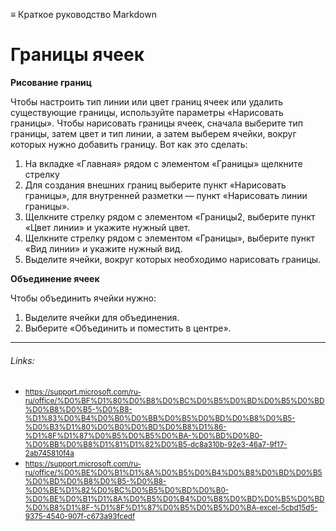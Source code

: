 ≡ Краткое руководство Markdown

# Границы ячеек

**Рисование границ**

Чтобы настроить тип линии или цвет границ ячеек или удалить существующие границы, используйте параметры «Нарисовать границы». Чтобы нарисовать границы ячеек, сначала выберите тип границы, затем цвет и тип линии, а затем выберем ячейки, вокруг которых нужно добавить границу. Вот как это сделать:
  1. На вкладке «Главная» рядом с элементом «Границы» щелкните стрелку
  2. Для создания внешних границ выберите пункт «Нарисовать границы», для внутренней разметки — пункт «Нарисовать линии границы».
  3. Щелкните стрелку рядом с элементом «Границы2, выберите пункт «Цвет линии» и укажите нужный цвет.
  4. Щелкните стрелку рядом с элементом «Границы», выберите пункт «Вид линии» и укажите нужный вид.
  5. Выделите ячейки, вокруг которых необходимо нарисовать границы.
 
**Объединение ячеек** 

Чтобы объединить ячейки нужно:
  1. Выделите ячейки для объединения.
  2. Выберите «Объединить и поместить в центре».




---

###### Links:

 * <small>https://support.microsoft.com/ru-ru/office/%D0%BF%D1%80%D0%B8%D0%BC%D0%B5%D0%BD%D0%B5%D0%BD%D0%B8%D0%B5-%D0%B8-%D1%83%D0%B4%D0%B0%D0%BB%D0%B5%D0%BD%D0%B8%D0%B5-%D0%B3%D1%80%D0%B0%D0%BD%D0%B8%D1%86-%D1%8F%D1%87%D0%B5%D0%B5%D0%BA-%D0%BD%D0%B0-%D0%BB%D0%B8%D1%81%D1%82%D0%B5-dc8a310b-92e3-46a7-9f17-2ab745810f4a</small>
 * <small>https://support.microsoft.com/ru-ru/office/%D0%BE%D0%B1%D1%8A%D0%B5%D0%B4%D0%B8%D0%BD%D0%B5%D0%BD%D0%B8%D0%B5-%D0%B8-%D0%BE%D1%82%D0%BC%D0%B5%D0%BD%D0%B0-%D0%BE%D0%B1%D1%8A%D0%B5%D0%B4%D0%B8%D0%BD%D0%B5%D0%BD%D0%B8%D1%8F-%D1%8F%D1%87%D0%B5%D0%B5%D0%BA-excel-5cbd15d5-9375-4540-907f-c673a93fcedf</small>
